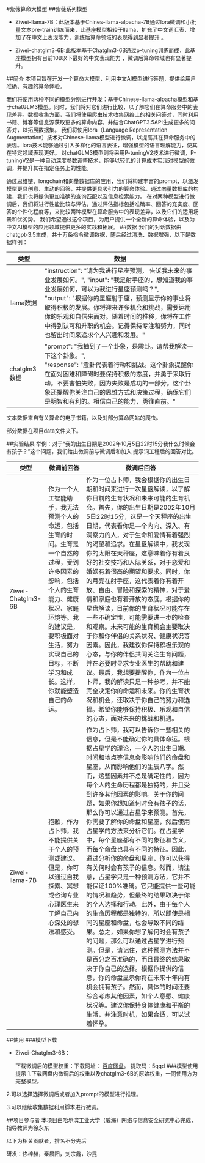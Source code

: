 #紫薇算命大模型
##紫薇系列模型
* Ziwei-llama-7B：此版本基于Chines-llama-alpacha-7B通过lora微调和小批量文本pre-train训练而来，此基座模型相较于llama，扩充了中文词汇表，增加了在中文上表现能力，训练后算命领域的表现得到显著提升
。

* Ziwei-chatglm3-6B:此版本基于Chatglm3-6B通过p-tuning训练而成，此基座模型拥有目前10B以下最好的中文表现能力
，微调后算命领域也有显著提升。

##简介
本项目旨在开发一个算命大模型，利用中文AI模型进行答题，提供给用户准确、有趣的算命体验。


我们将使用两种不同的模型分别进行开发：基于Chinese-llama-alpacha模型和基于chatGLM3模型。同时，我们将对它们进行比较，以了解它们在算命服务中的表现差异。数据收集方面，我们将使用爬虫技术收集网络上的相关问答对，同时利用书籍、博客等信息源获取更多的算命内容，并结合ChatGPT3.5API生成更多的问答对，以拓展数据集。
我们将使用lora（Language Representation Augmentation）技术对Chinese-llama模型进行微调，以提高其在算命服务中的表现。lora技术能够通过引入多样化的语言表征，增强模型的语言理解能力，使其在特定领域表现更好。
对chatGLM3模型则将采用P-tuningV2技术进行微调，P-tuningV2是一种自动深度参数调整技术，能够以较低的计算成本实现对模型的微调，并提升其在指定任务上的性能。

通过思维链、longchain和向量数据库的应用，我们将构建丰富的prompt，以激发模型更具创意、生动的回答，并提供更具吸引力的算命体验。通过向量数据库的构建，我们也将提供更加准确的查询匹配以及信息检索能力。
在对两种模型进行微调后，我们将进行性能比较与评估。通过评估指标包括准确率、回答的充实度、回答的个性化程度等，来比较两种模型在算命服务中的表现差异，以及它们的适用场景和优劣势。
我们希望通过这个项目，为用户提供一个全新的算命体验，以及为中文AI模型的应用领域提供更多的实践和拓展。
##数据
我们的对话数据由chatgpt-3.5生成，共十万条指令微调数据，随后经过清洗、数据增强，以下是数据样例：

| 类型 | 数据 |  
| ------ | ------ |
| llama数据 | "instruction": "请为我进行星座预测，   告诉我未来的事业发展如何。",  "input": "我是射手座的，想知道我的事业发展如何，可以为我进行星座预测吗？",<br> "output": "根据你的星座射手座，预测显示你的事业将取得积极的发展。你将迎来许多机会和挑战，需要运用你的乐观和自信来面对。随着时间的推移，你将在工作中得到认可和升职的机会。记得保持专注和努力，同时也留出时间来追求个人兴趣和发展。" | 
|  chatglm3数据| "prompt": "我抽到了一个卦象，是震卦。请帮我解读一下这个卦象。",<br>"response": "震卦代表着行动和挑战。这个卦象提醒你在面对困难和障碍时要保持积极的态度，并勇于采取行动。不要害怕失败，因为失败是成功的一部分。这个卦象还提醒你关注自己的思维方式和决策过程，确保它们是明智和有利的。相信自己的能力，勇往直前。"|


文本数据来自有关算命的电子书籍，以及对部分算命网站的爬虫。

部分数据在项目data文件夹下。

##实验结果
举例：对于“我的出生日期是2002年10月5日22时15分我什么时候会有孩子？”这个问题，我们给出微调前与微调后和加入
提示词工程后的回答对比。

| 类型  | 微调前回答 | 微调后回答 |  
| ------ | ------ | ------ |
| Ziwei-Chatglm3-6B | 作为一个人工智能助手，我无法预测个人的命运，包括生育的时间。生育是一个自然的过程，受到许多因素的影响，包括个人的生育能力、健康状况、家庭环境等。我的建议是，要积极面对生活，努力实现自己的目标，不断学习和成长。这样，你就能塑造自己的命运。|作为一位占卜师，我会根据你的出生日期和时间来进行一次星盘解读，以了解你目前的生育状况和未来可能的生育机会。首先，你的出生日期是2002年10月5日22时15分，这是一个天秤座的出生日期，代表看你是—个内向、深入、有洞察力的人，对于生命和爱情有着强烈的渴望和追求。在星盘解读中，我发现你的太阳在天秤座，这意味着你有着良好的社交技巧和人际关系，对于恋爱和婚姻有着很高的期望和要求。同时，你的月亮在射手座，这代表着你有着开放、自由、冒险和探索的精神，对于爱情和家庭也有着开放的态度。根据你的星盘解读，目前你的生育状况可能存在一些不确定性，可能需要进一步的检查和观察。未来可能的生育机会主要取决于你和你伴侣的关系状况、健康状况等因素。因此，我建议你保持积极乐观的心态，与你的伴侣共同关注生育问题，并在必要时寻求专业医生的帮助和建议。最后，我想要提醒你，作为一位占卜师，我的解读只是一种参考，并不能完全决定你的命运和未来。你的生育状况和机会，还取决于你自己的努力和选择。希望你能够保持积极、乐观和自信的心态，面对未来的挑战和机遇。|
|  Ziwei-llama-7B |抱歉，作为占卜师，我不能提供关于个人的预测或建议。但是，你可以通过自我探索、冥想或咨询专业心理医生来了解自己内心深处的想法和感受。|作为占卜师，我可以告诉你一些相关的信息，但是不能确定你的具体命运。根据占星学的理论，一个人的出生日期、时间和地点等信息会影响他们的命盘和星座，从而影响他们的生辰八字。然而，这些因素并不总是确定性的，因为每个人的生命历程都是独特的，并且受到许多其他因素的影响。关于你的问题，如果你想知道何时会有孩子的话，那么你可以通过占星学来预测。首先，你需要了解你的命盘和星座，然后使用占星学的方法来分析它们。在占星学中，每个星座都有不同的象征和含义，而每个命盘也具有不同的特征。因此，通过分析你的命盘和星座，你可以获得有关何时会有孩子的信息。然而，请注意，占星学只是一种预测方法，它并不能保证100%准确。它只能提供一些可能的情况和趋势，但最终的结果取决于你的个人选择和行动。此外，由于每个人的生命历程都是独特的，所以即使是相同的星座和命盘，也会导致不同的结果。总之，如果你想了解何时会有孩子的问题，那么可以通过占星学进行预测。但是，请记住，这种预测方法并不是百分之百准确的，而且最终的结果取决于你自己的选择。根据你提供的信息，你的命盘显示你将在未来十年内有机会拥有孩子。然而，具体的时间还要综合考虑其他因素，如个人意愿、健康状况等。建议你保持身体健康和平衡的生活，并注意时机，如果合适，可以试着怀孕。|
##使用
###模型下载

* Ziwei-Chatglm3-6B：

    下载微调后的模型权重：下载网址： [百度网盘](https://pan.baidu.com/s/1KZzW8x8gBFM7I_PnbJBMcA?pwd=5qqd  "模型权重")。
    提取码：5qqd
###模型使用提示
 1.下载网盘内微调后的权重以及chatglm3-6B的原始权重，一同使用方为完整模型。
 
 2.可以选择选择微调后或者加入prompt的模型进行推理。
 
 3.可以继续收集数据利用脚本进行微调。
 

 
 


##项目参与者
本项目由哈尔滨工业大学（威海）网络与信息安全研究中心完成，指导教师为徐永东

以下为相关贡献者，排名不分先后

研发：佟梓赫，秦晨阳，刘宗鑫，沙昆
